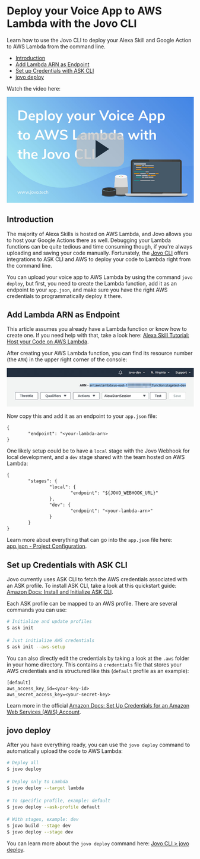 # Deploy your Voice App to AWS Lambda with the Jovo CLI

Learn how to use the Jovo CLI to deploy your Alexa Skill and Google Action to AWS Lambda from the command line.

* [Introduction](#introduction)
* [Add Lambda ARN as Endpoint](#add-lambda-arn-as-endpoint)
* [Set up Credentials with ASK CLI](#set-up-credentials-with-ask-cli)
* [jovo deploy](#jovo-deploy)

Watch the video here:

[![Video: Upload your voice app to AWS Lambda](../img/video-jovo-lambda.jpg "youtube-video")](https://www.youtube.com/watch?v=Q5T2II8XIbg)

## Introduction

The majority of Alexa Skills is hosted on AWS Lambda, and Jovo allows you to host your Google Actions there as well. Debugging your Lambda functions can be quite tedious and time consuming though, if you're always uploading and saving your code manually. Fortunately, the [Jovo CLI](https://github.com/jovotech/jovo-framework-nodejs/blob/master/docs/02_cli 'docs/cli') offers integrations to ASK CLI and AWS to deploy your code to Lambda right from the command line.

You can upload your voice app to AWS Lambda by using the command `jovo deploy`, but first, you need to create the Lambda function, add it as an endpoint to your `app.json`, and make sure you have the right AWS credentials to programmatically deploy it there.


## Add Lambda ARN as Endpoint

This article assumes you already have a Lambda function or know how to create one. If you need help with that, take a look here: [Alexa Skill Tutorial: Host your Code on AWS Lambda](https://www.jovo.tech/blog/alexa-skill-tutorial-nodejs/#aws-lambda).

After creating your AWS Lambda function, you can find its resource number (the `ARN`) in the upper right corner of the console:

![AWS Lambda ARN](../img/lambda-arn.jpg)

Now copy this and add it as an endpoint to your `app.json` file:

```
{
        "endpoint": "<your-lambda-arn>
}
```

One likely setup could be to have a `local` stage with the Jovo Webhook for local development, and a `dev` stage shared with the team hosted on AWS Lambda:

```
{
        "stages": {
                "local": {
                        "endpoint": "${JOVO_WEBHOOK_URL}"
                },
                "dev": {
                        "endpoint": "<your-lambda-arn>"
                }
        }
}
```

Learn more about everything that can go into the `app.json` file here: [app.json - Project Configuration](https://github.com/jovotech/jovo-framework-nodejs/blob/master/docs/03_app-configuration/app-json.md 'docs/app-json').



## Set up Credentials with ASK CLI

Jovo currently uses ASK CLI to fetch the AWS credentials associated with an ASK profile. To install ASK CLI, take a look at this quickstart guide: [Amazon Docs: Install and Initialize ASK CLI](https://developer.amazon.com/docs/smapi/quick-start-alexa-skills-kit-command-line-interface.html#step-3-install-and-initialize-ask-cli).


Each ASK profile can be mapped to an AWS profile. There are several commands you can use:

```sh
# Initialize and update profiles
$ ask init

# Just initialize AWS credentials
$ ask init --aws-setup
```

You can also directly edit the credentials by taking a look at the `.aws` folder in your home directory. This contains a `credentials` file that stores your AWS credentials and is structured like this (`default` profile as an example):

```
[default]
aws_access_key_id=<your-key-id>
aws_secret_access_key=<your-secret-key>
```

Learn more in the official [Amazon Docs: Set Up Credentials for an Amazon Web Services (AWS) Account](https://developer.amazon.com/docs/smapi/set-up-credentials-for-an-amazon-web-services-account.html).



## jovo deploy

After you have everything ready, you can use the `jovo deploy` command to automatically upload the code to AWS Lambda:

```sh
# Deploy all
$ jovo deploy

# Deploy only to Lambda
$ jovo deploy --target lambda

# To specific profile, example: default
$ jovo deploy --ask-profile default

# With stages, example: dev
$ jovo build --stage dev
$ jovo deploy --stage dev
```

You can learn more about the `jovo deploy` command here: [Jovo CLI > jovo deploy](https://github.com/jovotech/jovo-framework-nodejs/blob/master/docs/02_cli#jovo-deploy 'docs/cli#jovo-deploy').

<!--[metadata]: { "description": "Learn how to deploy your Alexa Skill and Google Action to AWS Lambda by using the Jovo CLI." }-->
